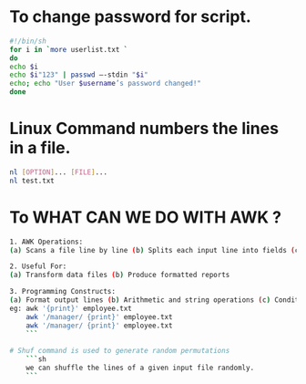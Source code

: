 # To change password for script.
```sh
#!/bin/sh
for i in `more userlist.txt `
do
echo $i
echo $i"123" | passwd –-stdin "$i"
echo; echo "User $username’s password changed!"
done
```

# Linux Command  numbers the lines in a file.
```sh
nl [OPTION]... [FILE]...
nl test.txt
```

# To WHAT CAN WE DO WITH AWK ?
```sh
1. AWK Operations:
(a) Scans a file line by line (b) Splits each input line into fields (c) Compares input line/fields to pattern (d) Performs action(s) on matched lines

2. Useful For: 
(a) Transform data files (b) Produce formatted reports

3. Programming Constructs: 
(a) Format output lines (b) Arithmetic and string operations (c) Conditionals and loops
eg: awk '{print}' employee.txt
    awk '/manager/ {print}' employee.txt 
    awk '/manager/ {print}' employee.txt 
    ```
    
# Shuf command is used to generate random permutations
    ```sh
    we can shuffle the lines of a given input file randomly.
    ```
